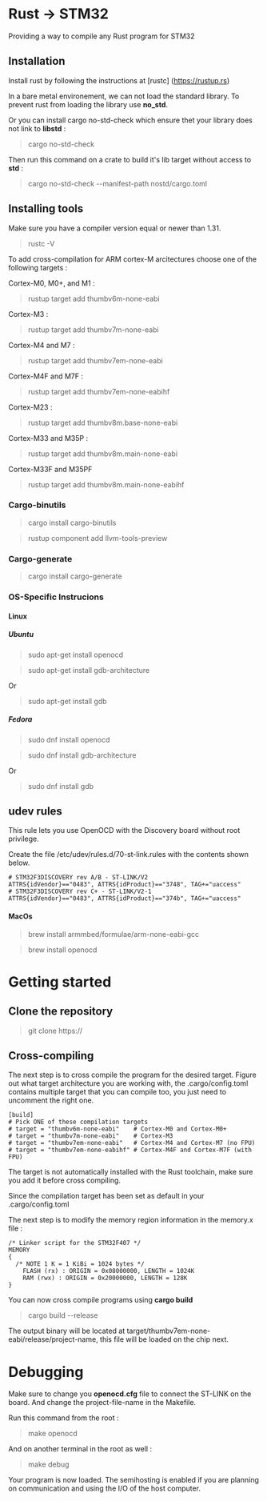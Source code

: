 # Rust -> STM32

Providing a way to compile any Rust program for STM32

## Installation

Install rust by following the instructions at [rustc] (https://rustup.rs)

In a bare metal environement, we can not load the standard library. To prevent rust from loading the library use **no_std**. 

Or you can install cargo no-std-check which ensure thet your library does not link to **libstd** :
 
> cargo no-std-check

Then run this command on a crate to build it's lib target without access to **std** :

> cargo no-std-check --manifest-path nostd/cargo.toml

## Installing tools

Make sure you have a compiler version equal or newer than 1.31.

>rustc -V 

To add cross-compilation for ARM cortex-M arcitectures choose one of the following targets : 

Cortex-M0, M0+, and M1 : 
>rustup target add thumbv6m-none-eabi

Cortex-M3 : 
>rustup target add thumbv7m-none-eabi

Cortex-M4 and M7 : 
>rustup target add thumbv7em-none-eabi

Cortex-M4F and M7F :
>rustup target add thumbv7em-none-eabihf

Cortex-M23 :
>rustup target add thumbv8m.base-none-eabi

Cortex-M33 and M35P :
>rustup target add thumbv8m.main-none-eabi

Cortex-M33F and M35PF
>rustup target add thumbv8m.main-none-eabihf

### Cargo-binutils

>cargo install cargo-binutils 

>rustup component add llvm-tools-preview

### Cargo-generate

>cargo install cargo-generate

### OS-Specific Instrucions

#### Linux 
##### Ubuntu 
>sudo apt-get install openocd

>sudo apt-get install gdb-architecture 

Or 
>sudo apt-get install gdb

##### Fedora
>sudo dnf install openocd

>sudo dnf install gdb-architecture 

Or 
>sudo dnf install gdb

## udev rules 
This rule lets you use OpenOCD with the Discovery board without root privilege.

Create the file /etc/udev/rules.d/70-st-link.rules with the contents shown below.

```
# STM32F3DISCOVERY rev A/B - ST-LINK/V2
ATTRS{idVendor}=="0483", ATTRS{idProduct}=="3748", TAG+="uaccess"
# STM32F3DISCOVERY rev C+ - ST-LINK/V2-1
ATTRS{idVendor}=="0483", ATTRS{idProduct}=="374b", TAG+="uaccess" 
```


#### MacOs
>brew install armmbed/formulae/arm-none-eabi-gcc

>brew install openocd


# Getting started 

## Clone the repository 

>git clone https://

## Cross-compiling

The next step is to cross compile the program for the desired target. Figure out what target architecture you are working with, the .cargo/config.toml contains multiple target that you can compile too, you just need to uncomment the right one.

```
[build]
# Pick ONE of these compilation targets
# target = "thumbv6m-none-eabi"    # Cortex-M0 and Cortex-M0+
# target = "thumbv7m-none-eabi"    # Cortex-M3
# target = "thumbv7em-none-eabi"   # Cortex-M4 and Cortex-M7 (no FPU)
# target = "thumbv7em-none-eabihf" # Cortex-M4F and Cortex-M7F (with FPU)
```

The target is not automatically installed with the Rust toolchain, make sure you add it before cross compiling.

Since the compilation target has been set as default in your .cargo/config.toml 

The next step is to modify the memory region information in the memory.x file : 

```
/* Linker script for the STM32F407 */
MEMORY
{
  /* NOTE 1 K = 1 KiBi = 1024 bytes */
    FLASH (rx) : ORIGIN = 0x08000000, LENGTH = 1024K
    RAM (rwx) : ORIGIN = 0x20000000, LENGTH = 128K
}
```
You can now cross compile programs using **cargo build** 

>cargo build --release

The output binary will be located at target/thumbv7em-none-eabi/release/project-name, this file will be loaded on the chip next.


# Debugging 

Make sure to change you **openocd.cfg** file to connect the ST-LINK on the board. And change the project-file-name in the Makefile. 


Run this command from the root : 

>make openocd  

And on another terminal in the root as well :

>make debug

Your program is now loaded. The semihosting is enabled if you are planning on communication and using the I/O of the host computer.



